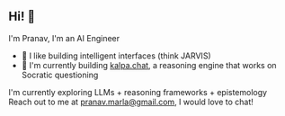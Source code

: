 ## Hi! 👋

I'm Pranav, I'm an AI Engineer

- 🔭 I like building intelligent interfaces (think JARVIS)
- 🌱 I'm currently building [kalpa.chat](https://kalpa.chat), a reasoning engine that works on Socratic questioning


I'm currently exploring LLMs + reasoning frameworks + epistemology  
Reach out to me at pranav.marla@gmail.com, I would love to chat!
  

<!--
**marlaman/marlaman** is a ✨ _special_ ✨ repository because its `README.md` (this file) appears on your GitHub profile.

Here are some ideas to get you started:

- 🔭 I’m currently working on ...
- 🌱 I’m currently learning ...
- 👯 I’m looking to collaborate on ...
- 🤔 I’m looking for help with ...
- 💬 Ask me about ...
- 📫 How to reach me: ...
- 😄 Pronouns: ...
- ⚡ Fun fact: ...
-->
